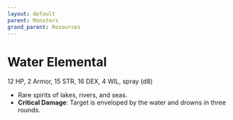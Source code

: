 ```yaml
---
layout: default
parent: Monsters
grand_parent: Resources
---
```


# Water Elemental

12 HP, 2 Armor, 15 STR, 16 DEX, 4 WIL, spray (d8)

- Rare spirits of lakes, rivers, and seas. 
- **Critical Damage**: Target is enveloped by the water and drowns in three rounds.
